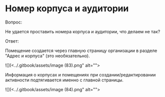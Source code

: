 # Номер корпуса и аудитории

Вопрос:

Не удается проставить номера корпуса и аудитории, что делаем не так?

Ответ:

Помещение создается через главную страницу организации в разделе "Адрес и корпуса" (это необязательно).&#x20;

![](<../.gitbook/assets/image (83).png" alt=""><figcaption></figcaption></figure>

Информация о корпусах и помещениях при создании/редактировании активности подтягивается именно с главной страницы.

![](<../.gitbook/assets/image (84).png" alt=""><figcaption></figcaption></figure>
